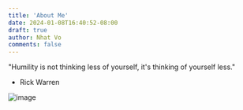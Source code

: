 ```yaml
---
title: 'About Me'
date: 2024-01-08T16:40:52-08:00
draft: true
author: Nhat Vo
comments: false
---
```


"Humility is not thinking less of yourself, it's thinking of yourself less."
- Rick Warren

![image](/images/stock/about-me.jpg)
